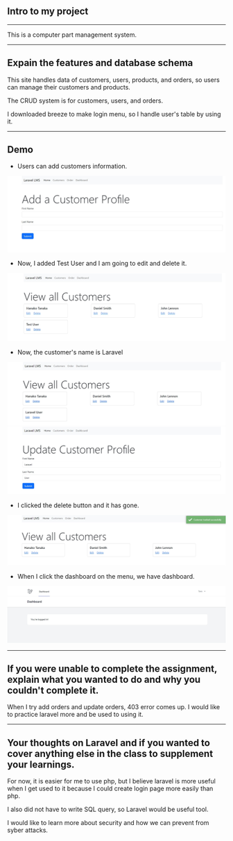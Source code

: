 ## Intro to my project

---

This is a computer part management system. 

---

## Expain the features and database schema

This site handles data of customers, users, products, and orders, so users can manage their customers and products.

The CRUD system is for customers, users, and orders. 

I downloaded breeze to make login menu, so I handle user's table by using it.

---

## Demo

- Users can add customers information.
<img src="/public/img/AddCustomer.jpg" alt="AddCustomer">

- Now, I added Test User and I am going to edit and delete it.
<img src="/public/img/AddedCustomer.jpg" alt="AddedCustomer">

- Now, the customer's name is Laravel
<img src="/public/img/UpdatedCustomer.jpg" alt="UpdatedCustomer">
<img src="/public/img/updateScreen.jpg" alt="UpdatedScreen">

- I clicked the delete button and it has gone.
<img src="/public/img/DeletedCustomer.jpg" alt="DeletedCustomer">

-  When I click the dashboard on the menu, we have dashboard.
<img src="/public/img/dashboard.jpg" alt="dashboard">

---

## If you were unable to complete the assignment, explain what you wanted to do and why you couldn't complete it.
  
When I try add orders and update orders, 403 error comes up. I  would like to practice laravel more and be used to using it.

---

## Your thoughts on Laravel and if you wanted to cover anything else in the class to supplement your learnings.
  
For now, it is easier for me to use php, but I believe laravel is more useful when I get used to it because I could create login page more easily than php.

I also did not have to write SQL query, so Laravel would be useful tool.

I would like to learn more about security and how we can prevent from syber attacks.
